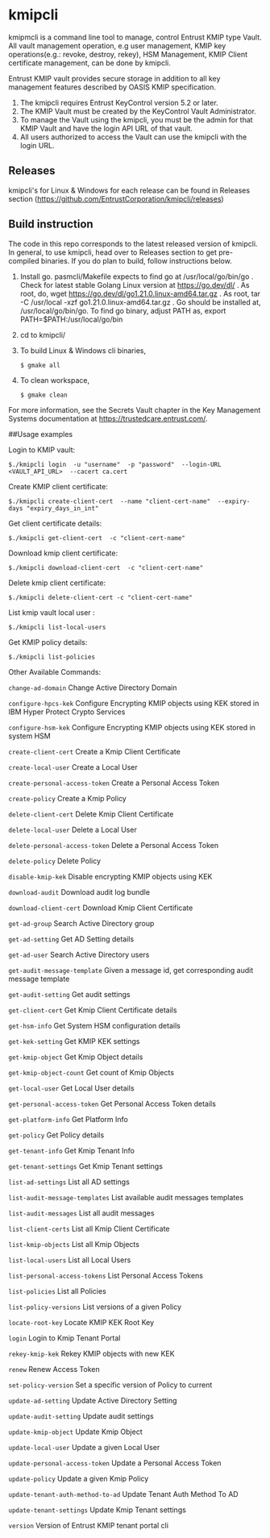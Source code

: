 # kmipcli

kmipmcli is a command line tool to manage, control Entrust KMIP type Vault. All vault management operation, e.g user management, KMIP key operations(e.g.: revoke, destroy, rekey), HSM Management, KMIP Client certificate management, can be done by kmipcli. 

Entrust KMIP vault provides secure storage in addition to all key management features described by OASIS KMIP specification.

1. The kmipcli requires Entrust KeyControl version 5.2 or later.
2. The KMIP Vault must be created by the KeyControl Vault Administrator.
3. To manage the Vault using the kmipcli, you must be the admin for that KMIP Vault and have the login API URL of that vault.
4. All users authorized to access the Vault can use the kmipcli with the login URL.

## Releases

kmipcli's for Linux & Windows for each release can be found in Releases section (https://github.com/EntrustCorporation/kmipcli/releases) 

## Build instruction

The code in this repo corresponds to the latest released version of kmipcli. In general, to use kmipcli, head over to Releases section to get pre-compiled binaries. If you do plan to build, follow instructions below.

1. Install go. pasmcli/Makefile expects to find go at /usr/local/go/bin/go
  . Check for latest stable Golang Linux version at https://go.dev/dl/
  . As root, do, wget https://go.dev/dl/go1.21.0.linux-amd64.tar.gz
  . As root, tar -C /usr/local -xzf go1.21.0.linux-amd64.tar.gz
  . Go should be installed at, /usr/local/go/bin/go. To find go binary, adjust PATH as, export PATH=$PATH:/usr/local/go/bin

2. cd to kmipcli/
3. To build Linux & Windows cli binaries,

   ```$ gmake all```

4. To clean workspace,

   ```$ gmake clean```

For more information, see the Secrets Vault chapter in the Key Management Systems documentation at https://trustedcare.entrust.com/.

##Usage examples

Login to KMIP vault:

```$./kmipcli login  -u "username"  -p "password"  --login-URL <VAULT_API_URL>  --cacert ca.cert```

Create KMIP client certificate:

```$./kmipcli create-client-cert  --name "client-cert-name"  --expiry-days "expiry_days_in_int"```

Get client certificate details:

```$./kmipcli get-client-cert  -c "client-cert-name"```

Download kmip client certificate:

```$./kmipcli download-client-cert  -c "client-cert-name"```

Delete kmip client certificate:

```$./kmipcli delete-client-cert -c "client-cert-name"```

List kmip vault local user :

```$./kmipcli list-local-users```

Get KMIP policy details:

```$./kmipcli list-policies```

Other Available Commands:

  ```change-ad-domain```                Change Active Directory Domain
  
  ```configure-hpcs-kek```              Configure Encrypting KMIP objects using KEK stored in IBM Hyper Protect Crypto Services
  
  ```configure-hsm-kek```               Configure Encrypting KMIP objects using KEK stored in system HSM
  
  ```create-client-cert```              Create a Kmip Client Certificate
  
  ```create-local-user```               Create a Local User
  
  ```create-personal-access-token```    Create a Personal Access Token
  
  ```create-policy```                   Create a Kmip Policy
  
  ```delete-client-cert```              Delete Kmip Client Certificate
  
  ```delete-local-user```               Delete a Local User
  
  ```delete-personal-access-token```    Delete a Personal Access Token
  
  ```delete-policy```                   Delete Policy
  
  ```disable-kmip-kek```                Disable encrypting KMIP objects using KEK
  
  ```download-audit```                  Download audit log bundle
  
  ```download-client-cert```            Download Kmip Client Certificate
  
  ```get-ad-group```                    Search Active Directory group
  
  ```get-ad-setting```                  Get AD Setting details
  
  ```get-ad-user```                     Search Active Directory users
  
  ```get-audit-message-template```      Given a message id, get corresponding audit message template
  
  ```get-audit-setting```               Get audit settings
  
  ```get-client-cert```                 Get Kmip Client Certificate details
  
  ```get-hsm-info```                    Get System HSM configuration details
  
  ```get-kek-setting```                 Get KMIP KEK settings
  
  ```get-kmip-object```                 Get Kmip Object details
  
  ```get-kmip-object-count```           Get count of Kmip Objects
  
  ```get-local-user```                  Get Local User details
  
  ```get-personal-access-token```       Get Personal Access Token details
  
  ```get-platform-info```               Get Platform Info
  
  ```get-policy```                      Get Policy details
  
  ```get-tenant-info```                 Get Kmip Tenant Info
  
  ```get-tenant-settings```             Get Kmip Tenant settings
  
  ```list-ad-settings```                List all AD settings
  
  ```list-audit-message-templates```    List available audit messages templates
  
  ```list-audit-messages```             List all audit messages
  
  ```list-client-certs```               List all Kmip Client Certificate
  
  ```list-kmip-objects```               List all Kmip Objects
  
  ```list-local-users```                List all Local Users
  
  ```list-personal-access-tokens```     List Personal Access Tokens
  
  ```list-policies```                   List all Policies
  
  ```list-policy-versions```            List versions of a given Policy
  
  ```locate-root-key```                 Locate KMIP KEK Root Key
  
  ```login```                           Login to Kmip Tenant Portal
  
  ```rekey-kmip-kek```                  Rekey KMIP objects with new KEK
  
  ```renew```                           Renew Access Token
  
  ```set-policy-version```              Set a specific version of Policy to current
  
  ```update-ad-setting```               Update Active Directory Setting
  
  ```update-audit-setting```            Update audit settings
  
  ```update-kmip-object```              Update Kmip Object
  
  ```update-local-user```               Update a given Local User
  
  ```update-personal-access-token```    Update a Personal Access Token
  
  ```update-policy```                   Update a given Kmip Policy
  
  ```update-tenant-auth-method-to-ad``` Update Tenant Auth Method To AD
  
  ```update-tenant-settings```          Update Kmip Tenant settings
  
  ```version```                         Version of Entrust KMIP tenant portal cli
